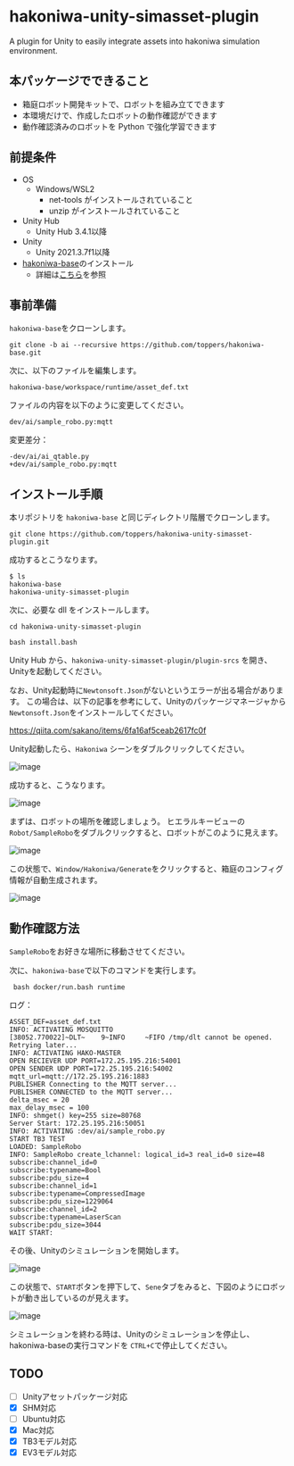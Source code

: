 # hakoniwa-unity-simasset-plugin
 A plugin for Unity to easily integrate assets into hakoniwa simulation environment.

## 本パッケージでできること

* 箱庭ロボット開発キットで、ロボットを組み立てできます
* 本環境だけで、作成したロボットの動作確認ができます
* 動作確認済みのロボットを Python で強化学習できます

## 前提条件

* OS
  * Windows/WSL2
    * net-tools がインストールされていること
    * unzip がインストールされていること
* Unity Hub
  * Unity Hub 3.4.1以降
* Unity
  * Unity 2021.3.7f1以降
* [hakoniwa-base](https://github.com/toppers/hakoniwa-base/tree/ai)のインストール
  * 詳細は[こちら](https://qiita.com/kanetugu2018/items/65a57b6bc4bbab7e43d5#%E3%82%A4%E3%83%B3%E3%82%B9%E3%83%88%E3%83%BC%E3%83%AB%E6%89%8B%E9%A0%86)を参照

## 事前準備

`hakoniwa-base`をクローンします。

```
git clone -b ai --recursive https://github.com/toppers/hakoniwa-base.git
```

次に、以下のファイルを編集します。

```
hakoniwa-base/workspace/runtime/asset_def.txt
```

ファイルの内容を以下のように変更してください。

```
dev/ai/sample_robo.py:mqtt
```

変更差分：

```
-dev/ai/ai_qtable.py
+dev/ai/sample_robo.py:mqtt
```

## インストール手順

本リポジトリを `hakoniwa-base` と同じディレクトリ階層でクローンします。

```
git clone https://github.com/toppers/hakoniwa-unity-simasset-plugin.git
```

成功するとこうなります。

```
$ ls
hakoniwa-base
hakoniwa-unity-simasset-plugin
```

次に、必要な dll をインストールします。

```
cd hakoniwa-unity-simasset-plugin
```

```
bash install.bash
```

Unity Hub から、`hakoniwa-unity-simasset-plugin/plugin-srcs` を開き、Unityを起動してください。

なお、Unity起動時に`Newtonsoft.Json`がないというエラーが出る場合があります。
この場合は、以下の記事を参考にして、Unityのパッケージマネージャから`Newtonsoft.Json`をインストールしてください。

https://qiita.com/sakano/items/6fa16af5ceab2617fc0f

Unity起動したら、`Hakoniwa` シーンをダブルクリックしてください。

![image](https://user-images.githubusercontent.com/164193/236663723-e50cfc04-a6fb-4794-86c2-95adf65f7161.png)

成功すると、こうなります。

![image](https://user-images.githubusercontent.com/164193/236663731-690d69e4-2545-4e74-ac25-b089fc85019f.png)

まずは、ロボットの場所を確認しましょう。
ヒエラルキービューの`Robot/SampleRobo`をダブルクリックすると、ロボットがこのように見えます。

![image](https://user-images.githubusercontent.com/164193/236663767-01732e69-7797-4658-a09b-bd20bc0e22cb.png)

この状態で、`Window/Hakoniwa/Generate`をクリックすると、箱庭のコンフィグ情報が自動生成されます。

![image](https://user-images.githubusercontent.com/164193/236663809-ffd548ee-aa20-4324-a704-f2a1df7c5634.png)

## 動作確認方法

`SampleRobo`をお好きな場所に移動させてください。

次に、`hakoniwa-base`で以下のコマンドを実行します。

```
 bash docker/run.bash runtime
```

ログ：
```
ASSET_DEF=asset_def.txt
INFO: ACTIVATING MOSQUITTO
[38052.770022]~DLT~    9~INFO     ~FIFO /tmp/dlt cannot be opened. Retrying later...
INFO: ACTIVATING HAKO-MASTER
OPEN RECIEVER UDP PORT=172.25.195.216:54001
OPEN SENDER UDP PORT=172.25.195.216:54002
mqtt_url=mqtt://172.25.195.216:1883
PUBLISHER Connecting to the MQTT server...
PUBLISHER CONNECTED to the MQTT server...
delta_msec = 20
max_delay_msec = 100
INFO: shmget() key=255 size=80768
Server Start: 172.25.195.216:50051
INFO: ACTIVATING :dev/ai/sample_robo.py
START TB3 TEST
LOADED: SampleRobo
INFO: SampleRobo create_lchannel: logical_id=3 real_id=0 size=48
subscribe:channel_id=0
subscribe:typename=Bool
subscribe:pdu_size=4
subscribe:channel_id=1
subscribe:typename=CompressedImage
subscribe:pdu_size=1229064
subscribe:channel_id=2
subscribe:typename=LaserScan
subscribe:pdu_size=3044
WAIT START:
```

その後、Unityのシミュレーションを開始します。

![image](https://user-images.githubusercontent.com/164193/236664202-1b9fcd17-98b9-41bb-85dd-5a1ad1594d3b.png)

この状態で、`START`ボタンを押下して、`Sene`タブをみると、下図のようにロボットが動き出しているのが見えます。

![image](https://user-images.githubusercontent.com/164193/236664228-1e7b3799-f7d1-43d7-acbb-280ed672c44d.png)

シミュレーションを終わる時は、Unityのシミュレーションを停止し、hakoniwa-baseの実行コマンドを `CTRL+C`で停止してください。

## TODO

- [ ] Unityアセットパッケージ対応
- [X] SHM対応
- [ ] Ubuntu対応
- [X] Mac対応
- [X] TB3モデル対応
- [X] EV3モデル対応
